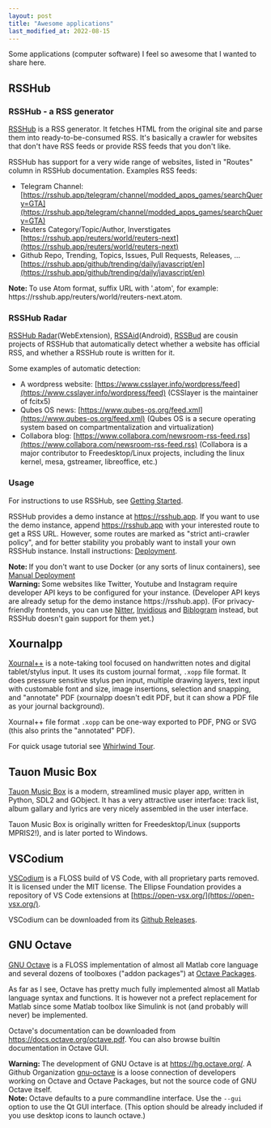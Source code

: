 ```yaml
---
layout: post
title: "Awesome applications"
last_modified_at: 2022-08-15
---
```

Some applications (computer software) I feel so awesome that I wanted to share here.

## RSSHub

### RSSHub - a RSS generator
[RSSHub](https://docs.rsshub.app/en/) is a RSS generator. It fetches HTML from the original site and parse them into ready-to-be-consumed RSS. It's basically a crawler for websites that don't have RSS feeds or provide RSS feeds that you don't like.

RSSHub has support for a very wide range of websites, listed in "Routes" column in RSSHub documentation. Examples RSS feeds:

* Telegram Channel: [https://rsshub.app/telegram/channel/modded_apps_games/searchQuery=GTA](https://rsshub.app/telegram/channel/modded_apps_games/searchQuery=GTA)
* Reuters Category/Topic/Author, Inverstigates [https://rsshub.app/reuters/world/reuters-next](https://rsshub.app/reuters/world/reuters-next)
* Github Repo, Trending, Topics, Issues, Pull Requests, Releases, … [https://rsshub.app/github/trending/daily/javascript/en](https://rsshub.app/github/trending/daily/javascript/en)

<div class="note info"><b>Note: </b> To use Atom format, suffix URL with '.atom', for example: https://rsshub.app/reuters/world/reuters-next.atom. </div>

### RSSHub Radar
[RSSHub Radar](https://github.com/DIYgod/RSSHub-Radar)(WebExtension), [RSSAid](https://github.com/LeetaoGoooo/RSSAid)(Android), [RSSBud](iOS) are cousin projects of RSSHub that automatically detect whether a website has official RSS, and whether a RSSHub route is written for it.

Some examples of automatic detection:
* A wordpress website: [https://www.csslayer.info/wordpress/feed](https://www.csslayer.info/wordpress/feed) (CSSlayer is the maintainer of fcitx5)
* Qubes OS news: [https://www.qubes-os.org/feed.xml](https://www.qubes-os.org/feed.xml) (Qubes OS is a secure operating system based on compartmentalization and virtualization)
* Collabora blog: [https://www.collabora.com/newsroom-rss-feed.rss](https://www.collabora.com/newsroom-rss-feed.rss) (Collabora is a major contributor to Freedesktop/Linux projects, including the linux kernel, mesa, gstreamer, libreoffice, etc.)

### Usage
For instructions to use RSSHub, see [Getting Started](https://docs.rsshub.app/en/usage.html#generate-a-rss-feed). 

RSSHub provides a demo instance at https://rsshub.app. If you want to use the demo instance, append https://rsshub.app with your interested route to get a RSS URL. However, some routes are marked as "strict anti-crawler policy", and for better stability you probably want to install your own RSSHub instance. Install instructions: <a href="https://docs.rsshub.app/en/install/">Deployment</a>. 

<div class="note info"><b>Note: </b>If you don't want to use Docker (or any sorts of linux containers), see <a href="https://docs.rsshub.app/en/install/#manual-deployment">Manual Deployment</a></div>

<div class="note warning"><b>Warning: </b> Some websites like Twitter, Youtube and Instagram require developer API keys to be configured for your instance. (Developer API keys are already setup for the demo instance https://rsshub.app). (For privacy-friendly frontends, you can use <a href="https://github.com/zedeus/nitter">Nitter</a>, <a href="https://invidious.io/">Invidious</a> and <a href="https://bibliogram.art/">Biblogram</a> instead, but RSSHub doesn't gain support for them yet.)</div>

## Xournalpp
[Xournal++](https://xournalpp.github.io) is a note-taking tool focused on handwritten notes and digital tablet/stylus input. It uses its custom journal format, `.xopp` file format. It does pressure sensitive stylus pen input, multiple drawing layers, text input with customable font and size, image insertions, selection and snapping, and "annotate" PDF (xournalpp doesn't edit PDF, but it can show a PDF file as your journal background).

Xournal++ file format `.xopp` can be one-way exported to PDF, PNG or SVG (this also prints the "annotated" PDF).

For quick usage tutorial see [Whirlwind Tour](https://xournalpp.github.io/guide/whirlwind-tour/).

## Tauon Music Box
[Tauon Music Box](https://tauonmusicbox.rocks/) is a modern, streamlined music player app, written in Python, SDL2 and GObject. It has a very attractive user interface: track list, album gallary and lyrics are very nicely assembled in the user interface.

Tauon Music Box is originally written for Freedesktop/Linux (supports MPRIS2!), and is later ported to Windows.

## VSCodium
[VSCodium](https://vscodium.com/) is a FLOSS build of VS Code, with all proprietary parts removed. It is licensed under the MIT license. The Ellipse Foundation provides a repository of VS Code extensions at [https://open-vsx.org/](https://open-vsx.org/).

VSCodium can be downloaded from its [Github Releases](https://github.com/VSCodium/vscodium/releases/).

## GNU Octave
[GNU Octave](https://octave.org/) is a FLOSS implementation of almost all Matlab core language and several dozens of toolboxes ("addon packages") at [Octave Packages](https://gnu-octave.github.io/packages/).

As far as I see, Octave has pretty much fully implemented almost all Matlab language syntax and functions. It is however not a prefect replacement for Matlab since some Matlab toolbox like Simulink is not (and probably will never) be implemented.

Octave's documentation can be downloaded from <a href="https://docs.octave.org/octave.pdf">https://docs.octave.org/octave.pdf</a>. You can also browse builtin documentation in Octave GUI.

<div class="note warning"><b>Warning: </b>
The development of GNU Octave is at <a href="https://hg.octave.org/">https://hg.octave.org/</a>. A Github Organization <a href="https://github.com/gnu-octave/">gnu-octave</a> is a loose connection of developers working on Octave and Octave Packages, but not the source code of GNU Octave itself. 
</div>
<div class="note info"><b>Note: </b>
Octave defaults to a pure commandline interface. Use the <code>--gui</code> option to use the Qt GUI interface. (This option should be already included if you use desktop icons to launch octave.)
</div>
